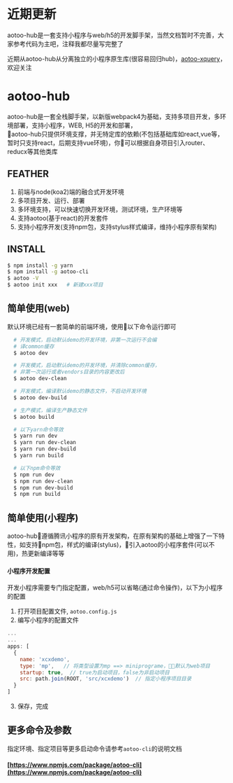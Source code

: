# 近期更新
aotoo-hub是一套支持小程序与web/h5的开发脚手架，当然文档暂时不完善，大家参考代码为主吧，注释我都尽量写完整了  

近期从aotoo-hub从分离独立的小程序原生库(很容易回归hub)，[aotoo-xquery](https://github.com/webkixi/aotoo-xquery)，欢迎关注

# aotoo-hub
aotoo-hub是一套全栈脚手架，以新版webpack4为基础，支持多项目开发，多环境部署，支持小程序，WEB, H5的开发和部署，  
aotoo-hub只提供环境支撑，并无特定库的依赖(不包括基础库如react,vue等，暂时只支持react，后期支持vue环境)，你可以根据自身项目引入router、reducx等其他类库

## FEATHER
1. 前端与node(koa2)端的融合式开发环境
2. 多项目开发、运行、部署
3. 多环境支持，可以快速切换开发环境，测试环境，生产环境等
4. 支持aotoo(基于react)的开发套件
5. 支持小程序开发(支持npm包，支持stylus样式编译，维持小程序原有架构)

## INSTALL
```bash
$ npm install -g yarn
$ npm install -g aotoo-cli
$ aotoo -V
$ aotoo init xxx   # 新建xxx项目
```

## 简单使用(web)
默认环境已经有一套简单的前端环境，使用以下命令运行即可
```bash
  # 开发模式，启动默认demo的开发环境，非第一次运行不会编
  # 译common缓存
  $ aotoo dev  

  # 开发模式，启动默认demo的开发环境，并清除common缓存，
  # 非第一次运行或者vendors目录的内容更改后
  $ aotoo dev-clean  

  # 开发模式，编译默认demo的静态文件，不启动开发环境
  $ aotoo dev-build  

  # 生产模式，编译生产静态文件
  $ aotoo build 

  # 以下yarn命令等效
  $ yarn run dev
  $ yarn run dev-clean
  $ yarn run dev-build
  $ yarn run build

  # 以下npm命令等效
  $ npm run dev
  $ npm run dev-clean 
  $ npm run dev-build 
  $ npm run build
```

## 简单使用(小程序) 
aotoo-hub遵循腾讯小程序的原有开发架构，在原有架构的基础上增强了一下特性，如支持npm包，样式的编译(stylus)，引入aotoo的小程序套件(可以不用)，热更新编译等等  

#### 小程序开发配置
开发小程序需要专门指定配置，web/h5可以省略(通过命令操作)，以下为小程序的配置

1. 打开项目配置文件, `aotoo.config.js`
2. 编写小程序的配置文件   
```js
...
...
apps: [
  {
    name: 'xcxdemo',
    type: 'mp',   // 将类型设置为mp ==> miniprograme，默认为web项目
    startup: true,  // true为启动项目，false为非启动项目
    src: path.join(ROOT, 'src/xcxdemo')  // 指定小程序项目目录
  }
]
```  

3. 保存，完成

## 更多命令及参数
指定环境、指定项目等更多启动命令请参考`aotoo-cli`的说明文档   
#### [https://www.npmjs.com/package/aotoo-cli](https://www.npmjs.com/package/aotoo-cli)

